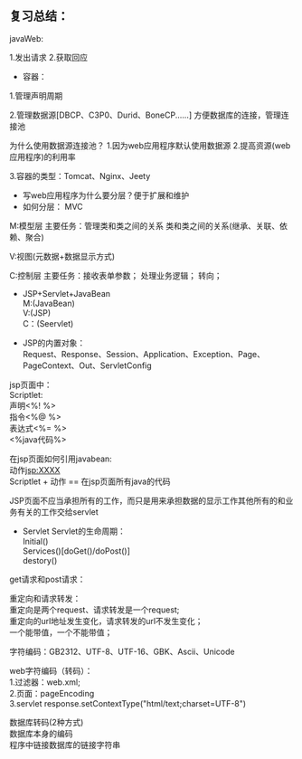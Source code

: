 复习总结：
---
javaWeb:

  1.发出请求
  2.获取回应
  
- 容器：
 
1.管理声明周期

2.管理数据源[DBCP、C3P0、Durid、BoneCP......]
     方便数据库的连接，管理连接池

   为什么使用数据源连接池？
   1.因为web应用程序默认使用数据源
   2.提高资源(web应用程序)的利用率
   
3.容器的类型：Tomcat、Nginx、Jeety

- 写web应用程序为什么要分层？便于扩展和维护
- 如何分层：
  MVC 
 
 M:模型层 主要任务：管理类和类之间的关系
  类和类之间的关系(继承、关联、依赖、聚合)

V:视图(元数据+数据显示方式)

C:控制层  主要任务：接收表单参数；
          处理业务逻辑；
          转向；
          
- JSP+Servlet+JavaBean <br/>
  M:(JavaBean)<br/>
  V:(JSP)<br/>
  C：(Seervlet)
  
-   JSP的内置对象：<br/>
    Request、Response、Session、Application、Exception、Page、PageContext、Out、ServletConfig

jsp页面中：<br/>
Scriptlet:<br/>声明<%! %><br/>
   指令<%@ %><br/>表达式<%= %>
   <br/><%java代码%><br/>
   
在jsp页面如何引用javabean:<br/>
   动作<jsp:XXXX><br/>
   Scriptlet + 动作 == 在jsp页面所有java的代码
   
   JSP页面不应当承担所有的工作，而只是用来承担数据的显示工作其他所有的和业务有关的工作交给servlet
   
-   Servlet
    Servlet的生命周期：<br/>
    Initial()<br/>
    Services()[doGet()/doPost()]<br/>
    destory()
    
 get请求和post请求：
     
重定向和请求转发：<br/>
 重定向是两个request、请求转发是一个request;<br/>
 重定向的url地址发生变化，请求转发的url不发生变化；<br/>
 一个能带值，一个不能带值；

字符编码：GB2312、UTF-8、UTF-16、GBK、Ascii、Unicode

web字符编码（转码）： <br/>1.过滤器：web.xml;<br/>
2.页面：pageEncoding<br/>
3.servlet response.setContextType("html/text;charset=UTF-8")

数据库转码(2种方式)<br/>
 数据库本身的编码<br/> 程序中链接数据库的链接字符串